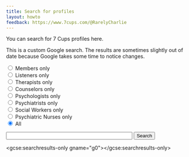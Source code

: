```yaml
---
title: Search for profiles
layout: howto
feedback: https://www.7cups.com/@RarelyCharlie
---
```


<script>
gsearch = function () {
  var q = document.getElementById('query').value.trim()
  if (!q) return
  
  var m = ''
  if (document.getElementById('mem').checked) m += ' "Member Profile - Member"'
  else if (document.getElementById('lis').checked) m += ' "Listener Profile - Listener"'
  else if (document.getElementById('the').checked) m += ' "Therapist Profile - 7 Cups"'
  else if (document.getElementById('clr').checked) m += ' "Counselor Profile - 7 Cups"'
  else if (document.getElementById('pso').checked) m += ' "Psychologist Profile - 7 Cups"'
  else if (document.getElementById('psi').checked) m += ' "Psychiatrist Profile - 7 Cups"'
  else if (document.getElementById('soc').checked) m += ' "Social Worker Profile - 7 Cups"'
  else if (document.getElementById('nur').checked) m += ' "Psychiatric Nurse Profile - 7 Cups"'
  
  var s = google.search.cse.element.getElement('g0')
  s.execute(q + m)
  }
</script>

You can search for 7 Cups profiles here.

This is a custom Google search. The results are sometimes slightly out of date because Google takes some time to notice changes.

<label for="mem"><input type="radio" id="mem" name="type"> Members only</label><br/>
<label for="lis"><input type="radio" id="lis" name="type"> Listeners only</label><br/>
<label for="the"><input type="radio" id="the" name="type"> Therapists only</label><br/>
<label for="clr"><input type="radio" id="clr" name="type"> Counselors only</label><br/>
<label for="pso"><input type="radio" id="pso" name="type"> Psychologists only</label><br/>
<label for="psi"><input type="radio" id="psi" name="type"> Psychiatrists only</label><br/>
<label for="soc"><input type="radio" id="soc" name="type"> Social Workers only</label><br/>
<label for="nur"><input type="radio" id="nur" name="type"> Psychiatric Nurses only</label><br/>
<label for="all"><input type="radio" id="all" name="type" checked> All</label><br/>

<input id="query" size="40" onchange="gsearch()"> <button onclick="gsearch()">Search</button>

<script>
  (function() {
    var cx = '000798228100868610755:vhnbwimkjc4';
    var gcse = document.createElement('script');
    gcse.type = 'text/javascript';
    gcse.async = true;
    gcse.src = 'https://cse.google.com/cse.js?cx=' + cx;
    var s = document.getElementsByTagName('script')[0];
    s.parentNode.insertBefore(gcse, s);
  })();
</script>
<gcse:searchresults-only gname="g0"></gcse:searchresults-only>
